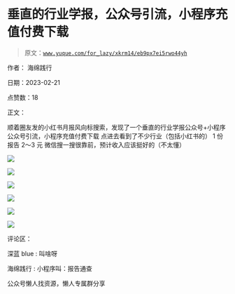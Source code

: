 # 垂直的行业学报，公众号引流，小程序充值付费下载

> 原文：[`www.yuque.com/for_lazy/xkrm14/eb9px7ei5rwo44yh`](https://www.yuque.com/for_lazy/xkrm14/eb9px7ei5rwo44yh)



作者： 海绵践行



日期：2023-02-21



点赞数：18



正文：



顺着圈友发的小红书月报风向标搜索，发现了一个垂直的行业学报公众号+小程序 公众号引流，小程序充值付费下载 点进去看到了不少行业（包括小红书的） 1 份报告 2～3 元 微信搜一搜很靠前，预计收入应该挺好的（不太懂）



![](img/323ea7439622949d9a9a75a86ec037cd.png)



![](img/7ededa1e7d2dc3db28cb6cccf2aff907.png)



![](img/e700e214329a7543a2446c20824ea6eb.png)



![](img/0adc8f3e00fb10ab1bcc3ee76e354f13.png)



![](img/8e295d099d9feed3e4f53df058568939.png)



![](img/bbb1e336d6653ddec97de54d1c717171.png)



评论区：



深蓝 blue : 叫啥呀



海绵践行 : 小程序叫：报告通查



公众号懒人找资源，懒人专属群分享

